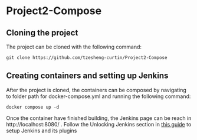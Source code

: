 # Project2-Compose
## Cloning the project
The project can be cloned with the following command:
```
git clone https://github.com/tzesheng-curtin/Project2-Compose
```
## Creating containers and setting up Jenkins
After the project is cloned, the containers can be composed by navigating to folder path for docker-compose.yml and running the following command:
```
docker compose up -d
```
 Once the container have finished building, the Jenkins page can be reach in http://localhost:8080/ . Follow the Unlocking Jenkins section in [this guide](https://www.jenkins.io/doc/book/installing/docker/) to setup Jenkins and its plugins
